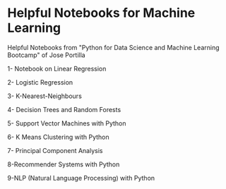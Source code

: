 # Helpful Notebooks for Machine Learning

Helpful Notebooks from "Python for Data Science and Machine Learning Bootcamp" of Jose Portilla

1- Notebook on Linear Regression

2- Logistic Regression

3- K-Nearest-Neighbours

4- Decision Trees and Random Forests

5- Support Vector Machines with Python

6- K Means Clustering with Python

7- Principal Component Analysis

8-Recommender Systems with Python

9-NLP (Natural Language Processing) with Python

